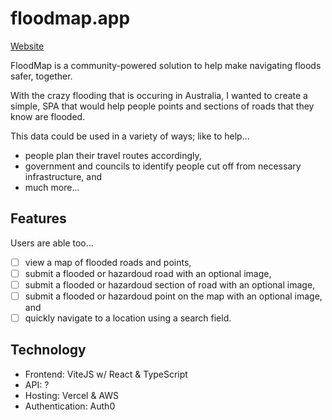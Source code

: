 # floodmap.app

[Website](https://floodmap.app)

FloodMap is a community-powered solution to help make navigating floods safer, together.

With the crazy flooding that is occuring in Australia, I wanted to create a simple, SPA that would help people points and sections of roads that they know are flooded.

This data could be used in a variety of ways; like to help...

- people plan their travel routes accordingly,
- government and councils to identify people cut off from necessary infrastructure, and
- much more...

## Features

Users are able too...

- [ ] view a map of flooded roads and points,
- [ ] submit a flooded or hazardoud road with an optional image,
- [ ] submit a flooded or hazardoud section of road with an optional image,
- [ ] submit a flooded or hazardoud point on the map with an optional image, and
- [ ] quickly navigate to a location using a search field.

## Technology

- Frontend: ViteJS w/ React & TypeScript
- API: ?
- Hosting: Vercel & AWS
- Authentication: Auth0